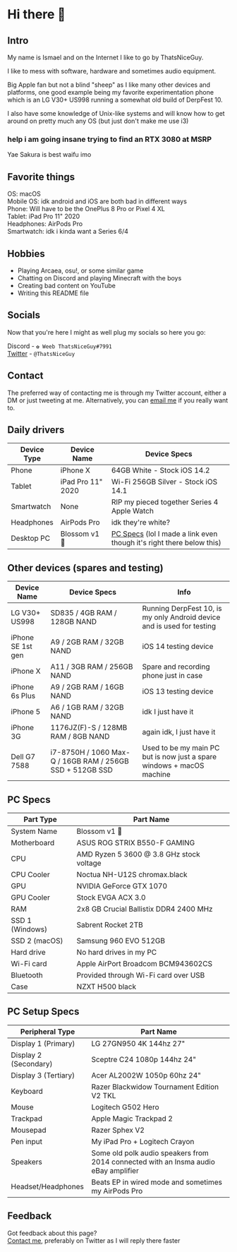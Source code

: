 # Hi there 👋
## Intro
My name is Ismael and on the Internet I like to go by ThatsNiceGuy.

I like to mess with software, hardware and sometimes audio equipment.

Big Apple fan but not a blind "sheep" as I like many other devices and platforms, one good example being my favorite experimentation phone which is an LG V30+ US998 running a somewhat old build of DerpFest 10.

I also have some knowledge of Unix-like systems and will know how to get around on pretty much any OS (but just don't make me use i3)

### help i am going insane trying to find an RTX 3080 at MSRP

Yae Sakura is best waifu imo

## Favorite things
OS: macOS\
Mobile OS: idk android and iOS are both bad in different ways\
Phone: Will have to be the OnePlus 8 Pro or Pixel 4 XL\
Tablet: iPad Pro 11" 2020\
Headphones: AirPods Pro\
Smartwatch: idk i kinda want a Series 6/4

## Hobbies
- Playing Arcaea, osu!, or some similar game
- Chatting on Discord and playing Minecraft with the boys
- Creating bad content on YouTube
- Writing this README file

## Socials
Now that you're here I might as well plug my socials so here you go:

Discord - `✿ Weeb ThatsNiceGuy#7991`\
[Twitter](https://twitter.com/thatsniceguy) - `@ThatsNiceGuy`

## Contact
The preferred way of contacting me is through my Twitter account, either a DM or just tweeting at me.
Alternatively, you can [email me](mailto:ThatsNiceGuy.tech@gmail.com) if you really want to.

## Daily drivers
| Device Type | Device Name | Device Specs |
| ----------- | ----------- | ------------ |
| Phone       | iPhone X    | 64GB White - Stock iOS 14.2 |
| Tablet      | iPad Pro 11" 2020 | Wi-Fi 256GB Silver - Stock iOS 14.1 |
| Smartwatch  | None | RIP my pieced together Series 4 Apple Watch |
| Headphones  | AirPods Pro | idk they're white? |
| Desktop PC  | Blossom v1 🌸 | [PC Specs](https://github.com/ThatsNiceGuy/ThatsNiceGuy/blob/master/README.md#pc-specs) (lol I made a link even though it's right there below this) |

## Other devices (spares and testing)
| Device Name       | Device Specs | Info |
| ----------------- | ------------ | ---- |
| LG V30+ US998     | SD835 / 4GB RAM / 128GB NAND | Running DerpFest 10, is my only Android device and is used for testing |
| iPhone SE 1st gen | A9 / 2GB RAM / 32GB NAND | iOS 14 testing device |
| iPhone X          | A11 / 3GB RAM / 256GB NAND | Spare and recording phone just in case |
| iPhone 6s Plus    | A9 / 2GB RAM / 16GB NAND | iOS 13 testing device |
| iPhone 5          | A6 / 1GB RAM / 32GB NAND | idk I just have it |
| iPhone 3G         | 1176JZ(F)-S / 128MB RAM / 8GB NAND | again idk, I just have it |
| Dell G7 7588      | i7-8750H / 1060 Max-Q / 16GB RAM / 256GB SSD + 512GB SSD | Used to be my main PC but is now just a spare windows + macOS machine |

## PC Specs
| Part Type       | Part Name |
| --------------- | --------- |
| System Name     | Blossom v1 🌸 |
| Motherboard     | ASUS ROG STRIX B550-F GAMING |
| CPU             | AMD Ryzen 5 3600 @ 3.8 GHz stock voltage |
| CPU Cooler      | Noctua NH-U12S chromax.black |
| GPU             | NVIDIA GeForce GTX 1070 |
| GPU Cooler      | Stock EVGA ACX 3.0 |
| RAM             | 2x8 GB Crucial Ballistix DDR4 2400 MHz |
| SSD 1 (Windows) | Sabrent Rocket 2TB |
| SSD 2 (macOS)   | Samsung 960 EVO 512GB |
| Hard drive      | No hard drives in my PC |
| Wi-Fi card      | Apple AirPort Broadcom BCM943602CS |
| Bluetooth       | Provided through Wi-Fi card over USB |
| Case            | NZXT H500 black

## PC Setup Specs
| Peripheral Type    | Part Name |
| ------------------ | --------- |
| Display 1 (Primary)| LG 27GN950 4K 144hz 27" |
| Display 2 (Secondary) | Sceptre C24 1080p 144hz 24" |
| Display 3 (Tertiary) | Acer AL2002W 1050p 60hz 24" |
| Keyboard           | Razer Blackwidow Tournament Edition V2 TKL |
| Mouse              | Logitech G502 Hero |
| Trackpad           | Apple Magic Trackpad 2 |
| Mousepad           | Razer Sphex V2
| Pen input          | My iPad Pro + Logitech Crayon |
| Speakers           | Some old polk audio speakers from 2014 connected with an Insma audio eBay amplifier |
| Headset/Headphones | Beats EP in wired mode and sometimes my AirPods Pro |

## Feedback
Got feedback about this page?\
[Contact me](https://github.com/ThatsNiceGuy/ThatsNiceGuy/blob/master/README.md#contact), preferably on Twitter as I will reply there faster 
